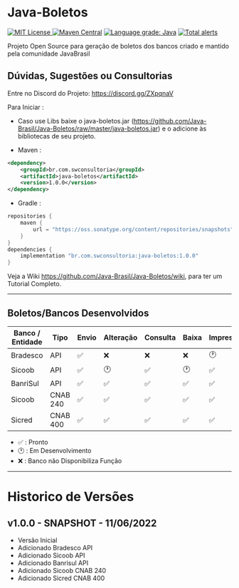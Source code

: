 # Java-Boletos

[![MIT License](https://img.shields.io/github/license/Java-Brasil/Java-Boletos.svg) ](https://github.com/Java-Brasil/Java-Boletos/blob/master/LICENSE) [![Maven Central](https://img.shields.io/maven-central/v/br.com.swconsultoria/java-boletos.svg?label=Maven%20Central)](https://search.maven.org/artifact/br.com.swconsultoria/java-boletos/1.0.0/jar) [![Language grade: Java](https://img.shields.io/lgtm/grade/java/g/Java-Brasil/Java-Boletos.svg?logo=lgtm&logoWidth=18)](https://lgtm.com/projects/g/Java-Brasil/Java-Boletos/context:java) [![Total alerts](https://img.shields.io/lgtm/alerts/g/Java-Brasil/Java-Boletos.svg?logo=lgtm&logoWidth=18)](https://lgtm.com/projects/g/Java-Brasil/Java-Boletos/alerts/)

Projeto Open Source para geração de boletos dos bancos criado e mantido pela comunidade JavaBrasil

## Dúvidas, Sugestões ou Consultorias

Entre no Discord do Projeto: https://discord.gg/ZXpqnaV

Para Iniciar :

- Caso use Libs baixe o java-boletos.jar (https://github.com/Java-Brasil/Java-Boletos/raw/master/java-boletos.jar) e o
  adicione às bibliotecas de seu projeto.

- Maven :

```xml
<dependency>
    <groupId>br.com.swconsultoria</groupId>
    <artifactId>java-boletos</artifactId>
    <version>1.0.0</version>
</dependency>
```

- Gradle :

```groovy
repositories {
    maven {
        url = "https://oss.sonatype.org/content/repositories/snapshots"
    }
}
dependencies {
    implementation "br.com.swconsultoria:java-boletos:1.0.0"
}
```

Veja a Wiki https://github.com/Java-Brasil/Java-Boletos/wiki, para ter um Tutorial Completo.

________________________________________________________________________________________________

## Boletos/Bancos Desenvolvidos
| **Banco / Entidade** | **Tipo** |**Envio**|**Alteração**|**Consulta**|**Baixa**|**Impressão**|
|----------------------|----------|-----|---------------|-----|-----|-----|
| Bradesco             | API      |✅| ❌|❌|❌|🕐|
| Sicoob               | API      |✅| 🕐|✅|🕐|✅|
| BanriSul             | API      |✅| ✅|✅|✅|✅|
| Sicoob               | CNAB 240 |✅| ✅|✅|✅|✅|
| Sicred               | CNAB 400 |✅| ✅|✅|✅|✅|

- ✅ : Pronto
- 🕐 : Em Desenvolvimento
- ❌ : Banco não Disponibiliza Função 

________________________________________________________________________________________________

# Historico de Versões

## v1.0.0 - SNAPSHOT - 11/06/2022 
- Versão Inicial
- Adicionado Bradesco API
- Adicionado Sicoob API
- Adicionado Banrisul API
- Adicionado Sicoob CNAB 240
- Adicionado Sicred CNAB 400
